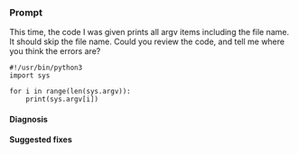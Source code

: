 ### Prompt
This time, the code I was given prints all argv items including the file name. It should skip the file name. Could you review the code, and tell me where you think the errors are?

```
#!/usr/bin/python3
import sys

for i in range(len(sys.argv)):
    print(sys.argv[i])    
```

#### Diagnosis

#### Suggested fixes